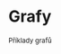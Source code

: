 # Grafy
<sup>Příklady grafů</sup>


<bdl-fmi id="id4" src="BurkhoffFMI.js" 
         fminame="Cardiovascular_Model_Burkhoff_HemodynamicsBurkhoff_0shallow"
         tolerance="0.000001" starttime="0" guid="{b5629132-3ba6-4153-87c2-f3ff108e1920}"
         valuereferences="33554435,637534265,637534241,637534290,16777312,637534466,637534294,637534268"
         valuelabels="Left Ventricle Volume,Pressure in Left Ventricle,Pressure in Aorta, Pressure in Left Atria, Heart Rate, LA elastance,MV open, AOV open"
         inputs="id1,16777312,1,60"
         controlid="id5"
         showcontrols="false"></bdl-fmi>

<bdl-range id="id1" min="40" max="180" step="1" default="60" title="Srdeční tep:"></bdl-range>
<div class="w3-row">
<div class="w3-col s12 l6">
<bdl-chartjs-xy id="id10" fromid="id4" labels="Pressure in Left Ventricle, Left Ventricle Volume" initialdata=";;0,0.00015;0,28000;0,0.00015;0,1400" refindex="0" refvalues="2"></bdl-chartjs-xy>
</div>
<div class="w3-col s12 l6">
 <bdl-chartjs-time   id="id11" fromid="id4"  labels="Pressure in Aorta,Pressure in Left Ventricle, Left Ventricle Volume" refindex="1"  refvalues="3" verticalline="true" sectionid="id5" maxdata="128"></bdl-chartjs-time>
 </div>
 <div class="w3-col s12 l6"> 
<bdl-chartjs-time id="id12" fromid="id4" labels="LA elastance" refindex="5" refvalues="1"></bdl-chartjs-time>
</div>
 <div class="w3-col s12 l6"> 
<bdl-chartjs-time   id="id13" fromid="id4"  labels="Pressure in Aorta,Pressure in Left Ventricle, Left Ventricle Volume" refindex="1"  refvalues="3" verticalline="true"></bdl-chartjs-time>
</div>
<div class="w3-col s12 l3">
 <bdl-animate-gif fromid="id5" src="doc/heart.gif"></bdl-animate-gif>
</div>
<div class="w3-col s12 l6">
 <bdl-ecg 
   id="id11" 
   fromid="id5"
   labels="ECG I (mV)"
   ></bdl-ecg>      
</div>
<div class="w3-col s12 l3">
<bdl-animate-control 
id="id5" 
fromid="id4" 
speedfactor="20" 
segments="3;5;14;17;29" 
segmentlabels="4b plnění atriální systola;1 systola komor - isovolumická kontrakce;2 systola komor - ejekce;3 isovolumická relaxace;4a plnění" 
segmentcond="6,eq,0;7,eq,1;7,eq,0;6,eq,1;5,gt,100000" 
simsegments="14;24;35;52;76"></bdl-animate-control>
</div>
</div>

